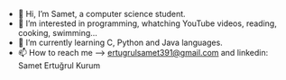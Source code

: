 - 👋 Hi, I’m Samet, a computer science student.
- 👀 I’m interested in programming, whatching YouTube videos, reading, cooking, swimming...
- 🌱 I’m currently learning C, Python and Java languages.
- 📫 How to reach me --> ertugrulsamet391@gmail.com and linkedin: Samet Ertuğrul Kurum


